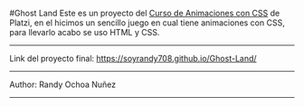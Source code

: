 #Ghost Land 
Este es un proyecto del [Curso de Animaciones con CSS](https://platzi.com/cursos/animaciones-css) de Platzi, en el hicimos un sencillo juego en cual tiene  animaciones con CSS, para llevarlo acabo se uso HTML y CSS.
***
Link del proyecto final: https://soyrandy708.github.io/Ghost-Land/
***
Author: Randy Ochoa Nuñez
***